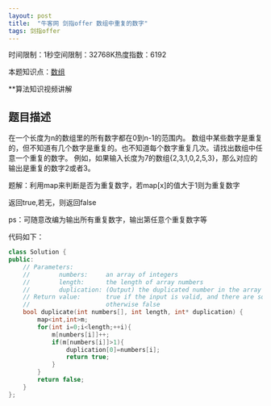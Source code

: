 ```yaml
---
layout: post
title:  "牛客网 剑指offer 数组中重复的数字"
tags: 剑指offer
---
```

时间限制：1秒空间限制：32768K热度指数：6192

本题知识点：[数组](https://www.nowcoder.com/questionCenter?questionTypes=000100&mutiTagIds=578)

**算法知识视频讲解

## 题目描述

在一个长度为n的数组里的所有数字都在0到n-1的范围内。    	数组中某些数字是重复的，但不知道有几个数字是重复的。也不知道每个数字重复几次。请找出数组中任意一个重复的数字。    	例如，如果输入长度为7的数组{2,3,1,0,2,5,3}，那么对应的输出是重复的数字2或者3。





题解：利用map来判断是否为重复数字，若map[x]的值大于1则为重复数字

返回true,若无，则返回false

ps：可随意改编为输出所有重复数字，输出第任意个重复数字等

代码如下：

```c++
class Solution {
public:
    // Parameters:
    //        numbers:     an array of integers
    //        length:      the length of array numbers
    //        duplication: (Output) the duplicated number in the array number
    // Return value:       true if the input is valid, and there are some duplications in the array number
    //                     otherwise false
    bool duplicate(int numbers[], int length, int* duplication) {
        map<int,int>m;
        for(int i=0;i<length;++i){
            m[numbers[i]]++;
            if(m[numbers[i]]>1){   
                duplication[0]=numbers[i];
                return true;
            }
        }
        return false;
    }
};
```

